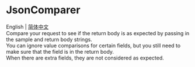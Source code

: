 # JsonComparer
English | [简体中文](README-CN.md)  
 Compare your request to see if the return body is as expected by passing in the sample and return body strings.  
 You can ignore value comparisons for certain fields, but you still need to make sure that the field is in the return body.  
 When there are extra fields, they are not considered as expected.
